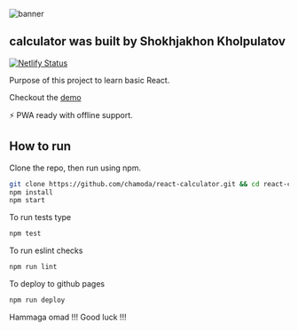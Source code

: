![banner](https://deadline.com/wp-content/uploads/2020/06/alien-tv-e1591110308730.jpg?w=681&h=383&crop=1)

## calculator was built by Shokhjakhon Kholpulatov

[![Netlify Status](https://api.netlify.com/api/v1/badges/bab80769-5a8d-4da3-88c5-3ecbb66bf16b/deploy-status)](https://app.netlify.com/sites/calculatortworeact/deploys)



Purpose of this project to learn basic React.

Checkout the [demo](https://chamoda.com/react-calculator/)

⚡️ PWA ready with offline support.

## How to run

Clone the repo, then run using npm.

```bash
git clone https://github.com/chamoda/react-calculator.git && cd react-calculator
npm install
npm start
```

To run tests type

```bash
npm test
```

To run eslint checks

```bash
npm run lint
```

To deploy to github pages

```bash
npm run deploy
```
Hammaga omad !!!
Good luck !!!

